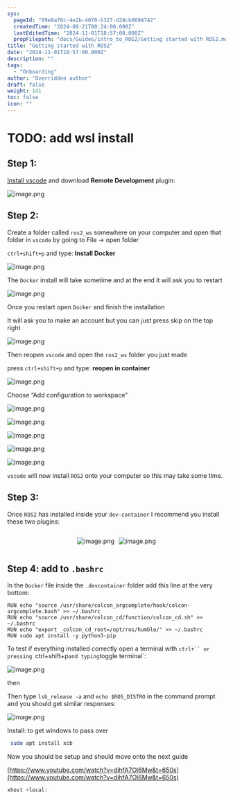 ```yaml
---
sys:
  pageId: "89e0a78c-4e2b-4070-b327-d28cb0694742"
  createdTime: "2024-08-21T00:24:00.000Z"
  lastEditedTime: "2024-11-01T18:57:00.000Z"
  propFilepath: "docs/Guides/intro_to_ROS2/Getting started with ROS2.md"
title: "Getting started with ROS2"
date: "2024-11-01T18:57:00.000Z"
description: ""
tags:
  - "Onboarding"
author: "Overridden author"
draft: false
weight: 141
toc: false
icon: ""
---
```


# TODO: add wsl install

## Step 1:

[Install vscode](https://code.visualstudio.com/download) and download **Remote Development** plugin:

![image.png](https://prod-files-secure.s3.us-west-2.amazonaws.com/d518164a-d88e-44d1-a4ee-3adb3bd8bce0/efb52993-1881-4a40-b95e-6f020334f022/image.png?X-Amz-Algorithm=AWS4-HMAC-SHA256&X-Amz-Content-Sha256=UNSIGNED-PAYLOAD&X-Amz-Credential=ASIAZI2LB466Z5DTCVXE%2F20250402%2Fus-west-2%2Fs3%2Faws4_request&X-Amz-Date=20250402T032526Z&X-Amz-Expires=3600&X-Amz-Security-Token=IQoJb3JpZ2luX2VjEGMaCXVzLXdlc3QtMiJGMEQCIGbaprvOzVkjmyY6SpR7AcB7Y7pJyihIwvXyFwZ4XKLnAiBWSEUpcxnzfL86KRIn8ZzGIdln8USse0mEozCLfz%2B1ACqIBAjM%2F%2F%2F%2F%2F%2F%2F%2F%2F%2F8BEAAaDDYzNzQyMzE4MzgwNSIMeTkM7NZmFsYSgUhFKtwDkRQVYD93IMo9iEzBFmhbObo2oqP0wp1Kv5RAiVPsL1wL37FK4tBPWbg9gEUIbD%2FIgGt6HUxKZF9c3n3k%2FNGVE5kQmEjGZgiE1c8AB8mwqyS363MKueqdL8aVdDe9LVFr%2B8lVp3aVyZ5T0snUziC4SnLaVB9aiewd9bW4%2BvkMkui2kpS2%2BVHHpSWTL2DokI329rHL3Cmv3h7cJJt1BtNbhx0now7KheYPyGyu1PUqEtOlGJVVGuOoeaEDSo3chmB111gAL%2FL3s4KqfywDvfrxUoI3KfZw4RrF8fAW%2Fq2clOrmPh30owSMelZ8yXn7WmcRLge4iUJpzcyhU1q6Mq%2FgK9fOTr0EPpHXUUMDVd7dlfIubxGGm3xDBAuKWPkKU1KtJdZr2zVOWbH91XoIWrxX%2FoYYkCuYc0P%2FidcoxuAxH0J5mmPYycRMUJaWOyuE7jfhw2BW%2FsxHwwkVrKIqb6iM69upomEz%2FHagQkdWJKJ2QvTxS3OCWvOblehOOSTyjSEu2D%2FkJhlQ5QaL%2BXy%2BwHohZXVkPJjXF6TdpSHE4JqgqP%2F99aEBvvVfBKGrT09v2JheuAAHA6UPXsnggUI8lnVK7X1k0nRXXEACiDylWrNJnnyfgmJVV%2FpqJ%2FLTEyYwg9CyvwY6pgFABZv4DCsfF4904I6%2BtWn1N7VgErhXdjoeImk0N8HiKPlYrwZow9ZcFZXh1pwOFcf0JNCNqcti6lTyhfRLAlU1Kauh9aNLiclVmAm1ZPYKGl%2Bs%2FZ5YSChUo74bAhZe%2FVRWL62IE0oj%2BA0Hc7MqvxPvhim%2BA6830aNjia2IhklxVanXOlj6KMvSszbGtG%2FljkuEPfg%2BFsA9CsgSTk%2FLqYpjL4R%2FEihl&X-Amz-Signature=969689a97b03dff8c9b8aaaa612d7a44d0ca1f55ecd74200f242422ab3e74f09&X-Amz-SignedHeaders=host&x-id=GetObject)

## Step 2:

Create a folder called `ros2_ws` somewhere on your computer and open that folder in `vscode` by going to File → open folder 

`ctrl+shift+p` and type: **Install Docker**

![image.png](https://prod-files-secure.s3.us-west-2.amazonaws.com/d518164a-d88e-44d1-a4ee-3adb3bd8bce0/2269dc0e-1cd5-47ff-bceb-c04ad9b2eab0/image.png?X-Amz-Algorithm=AWS4-HMAC-SHA256&X-Amz-Content-Sha256=UNSIGNED-PAYLOAD&X-Amz-Credential=ASIAZI2LB466Z5DTCVXE%2F20250402%2Fus-west-2%2Fs3%2Faws4_request&X-Amz-Date=20250402T032526Z&X-Amz-Expires=3600&X-Amz-Security-Token=IQoJb3JpZ2luX2VjEGMaCXVzLXdlc3QtMiJGMEQCIGbaprvOzVkjmyY6SpR7AcB7Y7pJyihIwvXyFwZ4XKLnAiBWSEUpcxnzfL86KRIn8ZzGIdln8USse0mEozCLfz%2B1ACqIBAjM%2F%2F%2F%2F%2F%2F%2F%2F%2F%2F8BEAAaDDYzNzQyMzE4MzgwNSIMeTkM7NZmFsYSgUhFKtwDkRQVYD93IMo9iEzBFmhbObo2oqP0wp1Kv5RAiVPsL1wL37FK4tBPWbg9gEUIbD%2FIgGt6HUxKZF9c3n3k%2FNGVE5kQmEjGZgiE1c8AB8mwqyS363MKueqdL8aVdDe9LVFr%2B8lVp3aVyZ5T0snUziC4SnLaVB9aiewd9bW4%2BvkMkui2kpS2%2BVHHpSWTL2DokI329rHL3Cmv3h7cJJt1BtNbhx0now7KheYPyGyu1PUqEtOlGJVVGuOoeaEDSo3chmB111gAL%2FL3s4KqfywDvfrxUoI3KfZw4RrF8fAW%2Fq2clOrmPh30owSMelZ8yXn7WmcRLge4iUJpzcyhU1q6Mq%2FgK9fOTr0EPpHXUUMDVd7dlfIubxGGm3xDBAuKWPkKU1KtJdZr2zVOWbH91XoIWrxX%2FoYYkCuYc0P%2FidcoxuAxH0J5mmPYycRMUJaWOyuE7jfhw2BW%2FsxHwwkVrKIqb6iM69upomEz%2FHagQkdWJKJ2QvTxS3OCWvOblehOOSTyjSEu2D%2FkJhlQ5QaL%2BXy%2BwHohZXVkPJjXF6TdpSHE4JqgqP%2F99aEBvvVfBKGrT09v2JheuAAHA6UPXsnggUI8lnVK7X1k0nRXXEACiDylWrNJnnyfgmJVV%2FpqJ%2FLTEyYwg9CyvwY6pgFABZv4DCsfF4904I6%2BtWn1N7VgErhXdjoeImk0N8HiKPlYrwZow9ZcFZXh1pwOFcf0JNCNqcti6lTyhfRLAlU1Kauh9aNLiclVmAm1ZPYKGl%2Bs%2FZ5YSChUo74bAhZe%2FVRWL62IE0oj%2BA0Hc7MqvxPvhim%2BA6830aNjia2IhklxVanXOlj6KMvSszbGtG%2FljkuEPfg%2BFsA9CsgSTk%2FLqYpjL4R%2FEihl&X-Amz-Signature=0d8c9218c23c59b354929d16c6fcd0330897b41d4e9a67174add5b397ae387b1&X-Amz-SignedHeaders=host&x-id=GetObject)

The `Docker` install will take sometime and at the end it will ask you to restart

![image.png](https://prod-files-secure.s3.us-west-2.amazonaws.com/d518164a-d88e-44d1-a4ee-3adb3bd8bce0/ed233f78-be33-4b1f-b89c-9c346c0e961e/image.png?X-Amz-Algorithm=AWS4-HMAC-SHA256&X-Amz-Content-Sha256=UNSIGNED-PAYLOAD&X-Amz-Credential=ASIAZI2LB466Z5DTCVXE%2F20250402%2Fus-west-2%2Fs3%2Faws4_request&X-Amz-Date=20250402T032526Z&X-Amz-Expires=3600&X-Amz-Security-Token=IQoJb3JpZ2luX2VjEGMaCXVzLXdlc3QtMiJGMEQCIGbaprvOzVkjmyY6SpR7AcB7Y7pJyihIwvXyFwZ4XKLnAiBWSEUpcxnzfL86KRIn8ZzGIdln8USse0mEozCLfz%2B1ACqIBAjM%2F%2F%2F%2F%2F%2F%2F%2F%2F%2F8BEAAaDDYzNzQyMzE4MzgwNSIMeTkM7NZmFsYSgUhFKtwDkRQVYD93IMo9iEzBFmhbObo2oqP0wp1Kv5RAiVPsL1wL37FK4tBPWbg9gEUIbD%2FIgGt6HUxKZF9c3n3k%2FNGVE5kQmEjGZgiE1c8AB8mwqyS363MKueqdL8aVdDe9LVFr%2B8lVp3aVyZ5T0snUziC4SnLaVB9aiewd9bW4%2BvkMkui2kpS2%2BVHHpSWTL2DokI329rHL3Cmv3h7cJJt1BtNbhx0now7KheYPyGyu1PUqEtOlGJVVGuOoeaEDSo3chmB111gAL%2FL3s4KqfywDvfrxUoI3KfZw4RrF8fAW%2Fq2clOrmPh30owSMelZ8yXn7WmcRLge4iUJpzcyhU1q6Mq%2FgK9fOTr0EPpHXUUMDVd7dlfIubxGGm3xDBAuKWPkKU1KtJdZr2zVOWbH91XoIWrxX%2FoYYkCuYc0P%2FidcoxuAxH0J5mmPYycRMUJaWOyuE7jfhw2BW%2FsxHwwkVrKIqb6iM69upomEz%2FHagQkdWJKJ2QvTxS3OCWvOblehOOSTyjSEu2D%2FkJhlQ5QaL%2BXy%2BwHohZXVkPJjXF6TdpSHE4JqgqP%2F99aEBvvVfBKGrT09v2JheuAAHA6UPXsnggUI8lnVK7X1k0nRXXEACiDylWrNJnnyfgmJVV%2FpqJ%2FLTEyYwg9CyvwY6pgFABZv4DCsfF4904I6%2BtWn1N7VgErhXdjoeImk0N8HiKPlYrwZow9ZcFZXh1pwOFcf0JNCNqcti6lTyhfRLAlU1Kauh9aNLiclVmAm1ZPYKGl%2Bs%2FZ5YSChUo74bAhZe%2FVRWL62IE0oj%2BA0Hc7MqvxPvhim%2BA6830aNjia2IhklxVanXOlj6KMvSszbGtG%2FljkuEPfg%2BFsA9CsgSTk%2FLqYpjL4R%2FEihl&X-Amz-Signature=fcb9df3969bdf3114599f486841c17917f42c8f5b8eb5a68458a556e1b7fff71&X-Amz-SignedHeaders=host&x-id=GetObject)

Once you restart open `Docker` and finish the installation

It will ask you to make an account but you can just press skip on the top right

![image.png](https://prod-files-secure.s3.us-west-2.amazonaws.com/d518164a-d88e-44d1-a4ee-3adb3bd8bce0/21010ad9-1659-4fd9-9f59-9932a09b2a3d/image.png?X-Amz-Algorithm=AWS4-HMAC-SHA256&X-Amz-Content-Sha256=UNSIGNED-PAYLOAD&X-Amz-Credential=ASIAZI2LB466Z5DTCVXE%2F20250402%2Fus-west-2%2Fs3%2Faws4_request&X-Amz-Date=20250402T032526Z&X-Amz-Expires=3600&X-Amz-Security-Token=IQoJb3JpZ2luX2VjEGMaCXVzLXdlc3QtMiJGMEQCIGbaprvOzVkjmyY6SpR7AcB7Y7pJyihIwvXyFwZ4XKLnAiBWSEUpcxnzfL86KRIn8ZzGIdln8USse0mEozCLfz%2B1ACqIBAjM%2F%2F%2F%2F%2F%2F%2F%2F%2F%2F8BEAAaDDYzNzQyMzE4MzgwNSIMeTkM7NZmFsYSgUhFKtwDkRQVYD93IMo9iEzBFmhbObo2oqP0wp1Kv5RAiVPsL1wL37FK4tBPWbg9gEUIbD%2FIgGt6HUxKZF9c3n3k%2FNGVE5kQmEjGZgiE1c8AB8mwqyS363MKueqdL8aVdDe9LVFr%2B8lVp3aVyZ5T0snUziC4SnLaVB9aiewd9bW4%2BvkMkui2kpS2%2BVHHpSWTL2DokI329rHL3Cmv3h7cJJt1BtNbhx0now7KheYPyGyu1PUqEtOlGJVVGuOoeaEDSo3chmB111gAL%2FL3s4KqfywDvfrxUoI3KfZw4RrF8fAW%2Fq2clOrmPh30owSMelZ8yXn7WmcRLge4iUJpzcyhU1q6Mq%2FgK9fOTr0EPpHXUUMDVd7dlfIubxGGm3xDBAuKWPkKU1KtJdZr2zVOWbH91XoIWrxX%2FoYYkCuYc0P%2FidcoxuAxH0J5mmPYycRMUJaWOyuE7jfhw2BW%2FsxHwwkVrKIqb6iM69upomEz%2FHagQkdWJKJ2QvTxS3OCWvOblehOOSTyjSEu2D%2FkJhlQ5QaL%2BXy%2BwHohZXVkPJjXF6TdpSHE4JqgqP%2F99aEBvvVfBKGrT09v2JheuAAHA6UPXsnggUI8lnVK7X1k0nRXXEACiDylWrNJnnyfgmJVV%2FpqJ%2FLTEyYwg9CyvwY6pgFABZv4DCsfF4904I6%2BtWn1N7VgErhXdjoeImk0N8HiKPlYrwZow9ZcFZXh1pwOFcf0JNCNqcti6lTyhfRLAlU1Kauh9aNLiclVmAm1ZPYKGl%2Bs%2FZ5YSChUo74bAhZe%2FVRWL62IE0oj%2BA0Hc7MqvxPvhim%2BA6830aNjia2IhklxVanXOlj6KMvSszbGtG%2FljkuEPfg%2BFsA9CsgSTk%2FLqYpjL4R%2FEihl&X-Amz-Signature=aed51c3e77d7c0b8548bcf577bd8d5bdde096c0a311e2e1cea1578d0848ef715&X-Amz-SignedHeaders=host&x-id=GetObject)

Then reopen `vscode` and open the `ros2_ws` folder you just made

press `ctrl+shift+p` and type: **reopen in container**

![image.png](https://prod-files-secure.s3.us-west-2.amazonaws.com/d518164a-d88e-44d1-a4ee-3adb3bd8bce0/4e93b8c2-41ad-488c-8095-c74205196118/image.png?X-Amz-Algorithm=AWS4-HMAC-SHA256&X-Amz-Content-Sha256=UNSIGNED-PAYLOAD&X-Amz-Credential=ASIAZI2LB466Z5DTCVXE%2F20250402%2Fus-west-2%2Fs3%2Faws4_request&X-Amz-Date=20250402T032526Z&X-Amz-Expires=3600&X-Amz-Security-Token=IQoJb3JpZ2luX2VjEGMaCXVzLXdlc3QtMiJGMEQCIGbaprvOzVkjmyY6SpR7AcB7Y7pJyihIwvXyFwZ4XKLnAiBWSEUpcxnzfL86KRIn8ZzGIdln8USse0mEozCLfz%2B1ACqIBAjM%2F%2F%2F%2F%2F%2F%2F%2F%2F%2F8BEAAaDDYzNzQyMzE4MzgwNSIMeTkM7NZmFsYSgUhFKtwDkRQVYD93IMo9iEzBFmhbObo2oqP0wp1Kv5RAiVPsL1wL37FK4tBPWbg9gEUIbD%2FIgGt6HUxKZF9c3n3k%2FNGVE5kQmEjGZgiE1c8AB8mwqyS363MKueqdL8aVdDe9LVFr%2B8lVp3aVyZ5T0snUziC4SnLaVB9aiewd9bW4%2BvkMkui2kpS2%2BVHHpSWTL2DokI329rHL3Cmv3h7cJJt1BtNbhx0now7KheYPyGyu1PUqEtOlGJVVGuOoeaEDSo3chmB111gAL%2FL3s4KqfywDvfrxUoI3KfZw4RrF8fAW%2Fq2clOrmPh30owSMelZ8yXn7WmcRLge4iUJpzcyhU1q6Mq%2FgK9fOTr0EPpHXUUMDVd7dlfIubxGGm3xDBAuKWPkKU1KtJdZr2zVOWbH91XoIWrxX%2FoYYkCuYc0P%2FidcoxuAxH0J5mmPYycRMUJaWOyuE7jfhw2BW%2FsxHwwkVrKIqb6iM69upomEz%2FHagQkdWJKJ2QvTxS3OCWvOblehOOSTyjSEu2D%2FkJhlQ5QaL%2BXy%2BwHohZXVkPJjXF6TdpSHE4JqgqP%2F99aEBvvVfBKGrT09v2JheuAAHA6UPXsnggUI8lnVK7X1k0nRXXEACiDylWrNJnnyfgmJVV%2FpqJ%2FLTEyYwg9CyvwY6pgFABZv4DCsfF4904I6%2BtWn1N7VgErhXdjoeImk0N8HiKPlYrwZow9ZcFZXh1pwOFcf0JNCNqcti6lTyhfRLAlU1Kauh9aNLiclVmAm1ZPYKGl%2Bs%2FZ5YSChUo74bAhZe%2FVRWL62IE0oj%2BA0Hc7MqvxPvhim%2BA6830aNjia2IhklxVanXOlj6KMvSszbGtG%2FljkuEPfg%2BFsA9CsgSTk%2FLqYpjL4R%2FEihl&X-Amz-Signature=9349eb6521f5fd56145ec465266965875dc0959ae04a1aef16441f79e560f2ca&X-Amz-SignedHeaders=host&x-id=GetObject)

Choose “Add configuration to workspace”

![image.png](https://prod-files-secure.s3.us-west-2.amazonaws.com/d518164a-d88e-44d1-a4ee-3adb3bd8bce0/9560b282-5060-4989-ba37-97e7b2c22476/image.png?X-Amz-Algorithm=AWS4-HMAC-SHA256&X-Amz-Content-Sha256=UNSIGNED-PAYLOAD&X-Amz-Credential=ASIAZI2LB466Z5DTCVXE%2F20250402%2Fus-west-2%2Fs3%2Faws4_request&X-Amz-Date=20250402T032526Z&X-Amz-Expires=3600&X-Amz-Security-Token=IQoJb3JpZ2luX2VjEGMaCXVzLXdlc3QtMiJGMEQCIGbaprvOzVkjmyY6SpR7AcB7Y7pJyihIwvXyFwZ4XKLnAiBWSEUpcxnzfL86KRIn8ZzGIdln8USse0mEozCLfz%2B1ACqIBAjM%2F%2F%2F%2F%2F%2F%2F%2F%2F%2F8BEAAaDDYzNzQyMzE4MzgwNSIMeTkM7NZmFsYSgUhFKtwDkRQVYD93IMo9iEzBFmhbObo2oqP0wp1Kv5RAiVPsL1wL37FK4tBPWbg9gEUIbD%2FIgGt6HUxKZF9c3n3k%2FNGVE5kQmEjGZgiE1c8AB8mwqyS363MKueqdL8aVdDe9LVFr%2B8lVp3aVyZ5T0snUziC4SnLaVB9aiewd9bW4%2BvkMkui2kpS2%2BVHHpSWTL2DokI329rHL3Cmv3h7cJJt1BtNbhx0now7KheYPyGyu1PUqEtOlGJVVGuOoeaEDSo3chmB111gAL%2FL3s4KqfywDvfrxUoI3KfZw4RrF8fAW%2Fq2clOrmPh30owSMelZ8yXn7WmcRLge4iUJpzcyhU1q6Mq%2FgK9fOTr0EPpHXUUMDVd7dlfIubxGGm3xDBAuKWPkKU1KtJdZr2zVOWbH91XoIWrxX%2FoYYkCuYc0P%2FidcoxuAxH0J5mmPYycRMUJaWOyuE7jfhw2BW%2FsxHwwkVrKIqb6iM69upomEz%2FHagQkdWJKJ2QvTxS3OCWvOblehOOSTyjSEu2D%2FkJhlQ5QaL%2BXy%2BwHohZXVkPJjXF6TdpSHE4JqgqP%2F99aEBvvVfBKGrT09v2JheuAAHA6UPXsnggUI8lnVK7X1k0nRXXEACiDylWrNJnnyfgmJVV%2FpqJ%2FLTEyYwg9CyvwY6pgFABZv4DCsfF4904I6%2BtWn1N7VgErhXdjoeImk0N8HiKPlYrwZow9ZcFZXh1pwOFcf0JNCNqcti6lTyhfRLAlU1Kauh9aNLiclVmAm1ZPYKGl%2Bs%2FZ5YSChUo74bAhZe%2FVRWL62IE0oj%2BA0Hc7MqvxPvhim%2BA6830aNjia2IhklxVanXOlj6KMvSszbGtG%2FljkuEPfg%2BFsA9CsgSTk%2FLqYpjL4R%2FEihl&X-Amz-Signature=c2883086a3de35a57c57c6fb98e2020f4be79dc5772b8a9cb64d866b2e521056&X-Amz-SignedHeaders=host&x-id=GetObject)

![image.png](https://prod-files-secure.s3.us-west-2.amazonaws.com/d518164a-d88e-44d1-a4ee-3adb3bd8bce0/2ee63f81-886b-48e8-a553-dc6e5eac99e4/image.png?X-Amz-Algorithm=AWS4-HMAC-SHA256&X-Amz-Content-Sha256=UNSIGNED-PAYLOAD&X-Amz-Credential=ASIAZI2LB466Z5DTCVXE%2F20250402%2Fus-west-2%2Fs3%2Faws4_request&X-Amz-Date=20250402T032526Z&X-Amz-Expires=3600&X-Amz-Security-Token=IQoJb3JpZ2luX2VjEGMaCXVzLXdlc3QtMiJGMEQCIGbaprvOzVkjmyY6SpR7AcB7Y7pJyihIwvXyFwZ4XKLnAiBWSEUpcxnzfL86KRIn8ZzGIdln8USse0mEozCLfz%2B1ACqIBAjM%2F%2F%2F%2F%2F%2F%2F%2F%2F%2F8BEAAaDDYzNzQyMzE4MzgwNSIMeTkM7NZmFsYSgUhFKtwDkRQVYD93IMo9iEzBFmhbObo2oqP0wp1Kv5RAiVPsL1wL37FK4tBPWbg9gEUIbD%2FIgGt6HUxKZF9c3n3k%2FNGVE5kQmEjGZgiE1c8AB8mwqyS363MKueqdL8aVdDe9LVFr%2B8lVp3aVyZ5T0snUziC4SnLaVB9aiewd9bW4%2BvkMkui2kpS2%2BVHHpSWTL2DokI329rHL3Cmv3h7cJJt1BtNbhx0now7KheYPyGyu1PUqEtOlGJVVGuOoeaEDSo3chmB111gAL%2FL3s4KqfywDvfrxUoI3KfZw4RrF8fAW%2Fq2clOrmPh30owSMelZ8yXn7WmcRLge4iUJpzcyhU1q6Mq%2FgK9fOTr0EPpHXUUMDVd7dlfIubxGGm3xDBAuKWPkKU1KtJdZr2zVOWbH91XoIWrxX%2FoYYkCuYc0P%2FidcoxuAxH0J5mmPYycRMUJaWOyuE7jfhw2BW%2FsxHwwkVrKIqb6iM69upomEz%2FHagQkdWJKJ2QvTxS3OCWvOblehOOSTyjSEu2D%2FkJhlQ5QaL%2BXy%2BwHohZXVkPJjXF6TdpSHE4JqgqP%2F99aEBvvVfBKGrT09v2JheuAAHA6UPXsnggUI8lnVK7X1k0nRXXEACiDylWrNJnnyfgmJVV%2FpqJ%2FLTEyYwg9CyvwY6pgFABZv4DCsfF4904I6%2BtWn1N7VgErhXdjoeImk0N8HiKPlYrwZow9ZcFZXh1pwOFcf0JNCNqcti6lTyhfRLAlU1Kauh9aNLiclVmAm1ZPYKGl%2Bs%2FZ5YSChUo74bAhZe%2FVRWL62IE0oj%2BA0Hc7MqvxPvhim%2BA6830aNjia2IhklxVanXOlj6KMvSszbGtG%2FljkuEPfg%2BFsA9CsgSTk%2FLqYpjL4R%2FEihl&X-Amz-Signature=3b2e45d1298d6bdbc40748b1b421438fe1cbcdddb3f2e5da7a3d33ac0fed2b17&X-Amz-SignedHeaders=host&x-id=GetObject)

![image.png](https://prod-files-secure.s3.us-west-2.amazonaws.com/d518164a-d88e-44d1-a4ee-3adb3bd8bce0/ae1580b2-b048-407e-aed9-b584224a7a04/image.png?X-Amz-Algorithm=AWS4-HMAC-SHA256&X-Amz-Content-Sha256=UNSIGNED-PAYLOAD&X-Amz-Credential=ASIAZI2LB466Z5DTCVXE%2F20250402%2Fus-west-2%2Fs3%2Faws4_request&X-Amz-Date=20250402T032526Z&X-Amz-Expires=3600&X-Amz-Security-Token=IQoJb3JpZ2luX2VjEGMaCXVzLXdlc3QtMiJGMEQCIGbaprvOzVkjmyY6SpR7AcB7Y7pJyihIwvXyFwZ4XKLnAiBWSEUpcxnzfL86KRIn8ZzGIdln8USse0mEozCLfz%2B1ACqIBAjM%2F%2F%2F%2F%2F%2F%2F%2F%2F%2F8BEAAaDDYzNzQyMzE4MzgwNSIMeTkM7NZmFsYSgUhFKtwDkRQVYD93IMo9iEzBFmhbObo2oqP0wp1Kv5RAiVPsL1wL37FK4tBPWbg9gEUIbD%2FIgGt6HUxKZF9c3n3k%2FNGVE5kQmEjGZgiE1c8AB8mwqyS363MKueqdL8aVdDe9LVFr%2B8lVp3aVyZ5T0snUziC4SnLaVB9aiewd9bW4%2BvkMkui2kpS2%2BVHHpSWTL2DokI329rHL3Cmv3h7cJJt1BtNbhx0now7KheYPyGyu1PUqEtOlGJVVGuOoeaEDSo3chmB111gAL%2FL3s4KqfywDvfrxUoI3KfZw4RrF8fAW%2Fq2clOrmPh30owSMelZ8yXn7WmcRLge4iUJpzcyhU1q6Mq%2FgK9fOTr0EPpHXUUMDVd7dlfIubxGGm3xDBAuKWPkKU1KtJdZr2zVOWbH91XoIWrxX%2FoYYkCuYc0P%2FidcoxuAxH0J5mmPYycRMUJaWOyuE7jfhw2BW%2FsxHwwkVrKIqb6iM69upomEz%2FHagQkdWJKJ2QvTxS3OCWvOblehOOSTyjSEu2D%2FkJhlQ5QaL%2BXy%2BwHohZXVkPJjXF6TdpSHE4JqgqP%2F99aEBvvVfBKGrT09v2JheuAAHA6UPXsnggUI8lnVK7X1k0nRXXEACiDylWrNJnnyfgmJVV%2FpqJ%2FLTEyYwg9CyvwY6pgFABZv4DCsfF4904I6%2BtWn1N7VgErhXdjoeImk0N8HiKPlYrwZow9ZcFZXh1pwOFcf0JNCNqcti6lTyhfRLAlU1Kauh9aNLiclVmAm1ZPYKGl%2Bs%2FZ5YSChUo74bAhZe%2FVRWL62IE0oj%2BA0Hc7MqvxPvhim%2BA6830aNjia2IhklxVanXOlj6KMvSszbGtG%2FljkuEPfg%2BFsA9CsgSTk%2FLqYpjL4R%2FEihl&X-Amz-Signature=beb44712745d2c17f50147600e20816215faa3ed6e8d2f452d542bf27dbc0787&X-Amz-SignedHeaders=host&x-id=GetObject)

![image.png](https://prod-files-secure.s3.us-west-2.amazonaws.com/d518164a-d88e-44d1-a4ee-3adb3bd8bce0/53255b28-f75e-430f-b9e3-c0ac8577e42b/image.png?X-Amz-Algorithm=AWS4-HMAC-SHA256&X-Amz-Content-Sha256=UNSIGNED-PAYLOAD&X-Amz-Credential=ASIAZI2LB466Z5DTCVXE%2F20250402%2Fus-west-2%2Fs3%2Faws4_request&X-Amz-Date=20250402T032526Z&X-Amz-Expires=3600&X-Amz-Security-Token=IQoJb3JpZ2luX2VjEGMaCXVzLXdlc3QtMiJGMEQCIGbaprvOzVkjmyY6SpR7AcB7Y7pJyihIwvXyFwZ4XKLnAiBWSEUpcxnzfL86KRIn8ZzGIdln8USse0mEozCLfz%2B1ACqIBAjM%2F%2F%2F%2F%2F%2F%2F%2F%2F%2F8BEAAaDDYzNzQyMzE4MzgwNSIMeTkM7NZmFsYSgUhFKtwDkRQVYD93IMo9iEzBFmhbObo2oqP0wp1Kv5RAiVPsL1wL37FK4tBPWbg9gEUIbD%2FIgGt6HUxKZF9c3n3k%2FNGVE5kQmEjGZgiE1c8AB8mwqyS363MKueqdL8aVdDe9LVFr%2B8lVp3aVyZ5T0snUziC4SnLaVB9aiewd9bW4%2BvkMkui2kpS2%2BVHHpSWTL2DokI329rHL3Cmv3h7cJJt1BtNbhx0now7KheYPyGyu1PUqEtOlGJVVGuOoeaEDSo3chmB111gAL%2FL3s4KqfywDvfrxUoI3KfZw4RrF8fAW%2Fq2clOrmPh30owSMelZ8yXn7WmcRLge4iUJpzcyhU1q6Mq%2FgK9fOTr0EPpHXUUMDVd7dlfIubxGGm3xDBAuKWPkKU1KtJdZr2zVOWbH91XoIWrxX%2FoYYkCuYc0P%2FidcoxuAxH0J5mmPYycRMUJaWOyuE7jfhw2BW%2FsxHwwkVrKIqb6iM69upomEz%2FHagQkdWJKJ2QvTxS3OCWvOblehOOSTyjSEu2D%2FkJhlQ5QaL%2BXy%2BwHohZXVkPJjXF6TdpSHE4JqgqP%2F99aEBvvVfBKGrT09v2JheuAAHA6UPXsnggUI8lnVK7X1k0nRXXEACiDylWrNJnnyfgmJVV%2FpqJ%2FLTEyYwg9CyvwY6pgFABZv4DCsfF4904I6%2BtWn1N7VgErhXdjoeImk0N8HiKPlYrwZow9ZcFZXh1pwOFcf0JNCNqcti6lTyhfRLAlU1Kauh9aNLiclVmAm1ZPYKGl%2Bs%2FZ5YSChUo74bAhZe%2FVRWL62IE0oj%2BA0Hc7MqvxPvhim%2BA6830aNjia2IhklxVanXOlj6KMvSszbGtG%2FljkuEPfg%2BFsA9CsgSTk%2FLqYpjL4R%2FEihl&X-Amz-Signature=7344d250b5d244a492cdc0e65eac426030f109fa09eff9cbb28168fcd3e8ef29&X-Amz-SignedHeaders=host&x-id=GetObject)

![image.png](https://prod-files-secure.s3.us-west-2.amazonaws.com/d518164a-d88e-44d1-a4ee-3adb3bd8bce0/7c562767-5af9-4ffb-97d1-327bcdf4ee00/image.png?X-Amz-Algorithm=AWS4-HMAC-SHA256&X-Amz-Content-Sha256=UNSIGNED-PAYLOAD&X-Amz-Credential=ASIAZI2LB466Z5DTCVXE%2F20250402%2Fus-west-2%2Fs3%2Faws4_request&X-Amz-Date=20250402T032526Z&X-Amz-Expires=3600&X-Amz-Security-Token=IQoJb3JpZ2luX2VjEGMaCXVzLXdlc3QtMiJGMEQCIGbaprvOzVkjmyY6SpR7AcB7Y7pJyihIwvXyFwZ4XKLnAiBWSEUpcxnzfL86KRIn8ZzGIdln8USse0mEozCLfz%2B1ACqIBAjM%2F%2F%2F%2F%2F%2F%2F%2F%2F%2F8BEAAaDDYzNzQyMzE4MzgwNSIMeTkM7NZmFsYSgUhFKtwDkRQVYD93IMo9iEzBFmhbObo2oqP0wp1Kv5RAiVPsL1wL37FK4tBPWbg9gEUIbD%2FIgGt6HUxKZF9c3n3k%2FNGVE5kQmEjGZgiE1c8AB8mwqyS363MKueqdL8aVdDe9LVFr%2B8lVp3aVyZ5T0snUziC4SnLaVB9aiewd9bW4%2BvkMkui2kpS2%2BVHHpSWTL2DokI329rHL3Cmv3h7cJJt1BtNbhx0now7KheYPyGyu1PUqEtOlGJVVGuOoeaEDSo3chmB111gAL%2FL3s4KqfywDvfrxUoI3KfZw4RrF8fAW%2Fq2clOrmPh30owSMelZ8yXn7WmcRLge4iUJpzcyhU1q6Mq%2FgK9fOTr0EPpHXUUMDVd7dlfIubxGGm3xDBAuKWPkKU1KtJdZr2zVOWbH91XoIWrxX%2FoYYkCuYc0P%2FidcoxuAxH0J5mmPYycRMUJaWOyuE7jfhw2BW%2FsxHwwkVrKIqb6iM69upomEz%2FHagQkdWJKJ2QvTxS3OCWvOblehOOSTyjSEu2D%2FkJhlQ5QaL%2BXy%2BwHohZXVkPJjXF6TdpSHE4JqgqP%2F99aEBvvVfBKGrT09v2JheuAAHA6UPXsnggUI8lnVK7X1k0nRXXEACiDylWrNJnnyfgmJVV%2FpqJ%2FLTEyYwg9CyvwY6pgFABZv4DCsfF4904I6%2BtWn1N7VgErhXdjoeImk0N8HiKPlYrwZow9ZcFZXh1pwOFcf0JNCNqcti6lTyhfRLAlU1Kauh9aNLiclVmAm1ZPYKGl%2Bs%2FZ5YSChUo74bAhZe%2FVRWL62IE0oj%2BA0Hc7MqvxPvhim%2BA6830aNjia2IhklxVanXOlj6KMvSszbGtG%2FljkuEPfg%2BFsA9CsgSTk%2FLqYpjL4R%2FEihl&X-Amz-Signature=5946a39bae3ab4d81e169cdc0fbeedd3fc13a8976e0116feb2fe8e00455b5fcb&X-Amz-SignedHeaders=host&x-id=GetObject)

`vscode` will now install `ROS2` onto your computer so this may take some time.

## Step 3:

Once `ROS2` has installed inside your `dev-container` I recommend you install these two plugins:

<div style="display: flex;flex-direction: row; column-gap:10px; max-width: 630px;justify-content: center;">
<div>

![image.png](https://prod-files-secure.s3.us-west-2.amazonaws.com/d518164a-d88e-44d1-a4ee-3adb3bd8bce0/3fc3d550-5a54-4ba1-ba6b-faa01cdb7369/image.png?X-Amz-Algorithm=AWS4-HMAC-SHA256&X-Amz-Content-Sha256=UNSIGNED-PAYLOAD&X-Amz-Credential=ASIAZI2LB466U2CC7JJX%2F20250402%2Fus-west-2%2Fs3%2Faws4_request&X-Amz-Date=20250402T032528Z&X-Amz-Expires=3600&X-Amz-Security-Token=IQoJb3JpZ2luX2VjEGMaCXVzLXdlc3QtMiJIMEYCIQCI9g11gL24L47aZwGSc1zkeTY%2BduKMI29LvsVScQLuAgIhAISrzZjY%2F7LRUVihekBRlIrk8XxBhVgCz3DOZufamGfYKogECMz%2F%2F%2F%2F%2F%2F%2F%2F%2F%2FwEQABoMNjM3NDIzMTgzODA1IgwsY9II9jilIByAc9oq3AOp7kjkPc0Tyf7utRDUfrqh%2B4OOORvTK%2BFy9ylCm2lfbKSzUEzOV41I6l3sTRHJkZA8ziI67Krcxwe5NDm1CqBr9hWHvEDKhEkGDCBo7KMl3BgX%2Fu1UuWVfRfXQZIp7%2FDOD9pk0J%2FmV0pbU8Y7%2B4%2Fdeid%2Fb9kGJiOjzVuLYCV6zSAWJqe9NIUaH7Z0qjnv0i8dK3kcPwqnHFqJZTnPmkRAyHC2eGE4l4m7h619raVaIm7X9Xp48tURDKT3CW5wFMA8fC0TVBoD3qb0ExDUTnIhufL2OEKKOUuI8cLl8HiFvhnWT%2B06XWzw%2BMunB6tgs5GLtgMeqERYCndzUYiBZs0dIlaOpzh3SbksOEgVnuXA3Ovwf55gsojlEa93cJ5qkklNtBmauhi%2BQwWnBhXlBKkGZyUjMPMpvTpJr6xIzQ9zc81X%2FO5sVw%2BpBiTFy60QK5%2FkE3AmKCGr%2F9aeQfDA%2Fjz0Mk4gHfUJqD5A0l%2BKztgJSy1c%2FV1cBzPEiCY5%2BODnn%2BFJAlMFkMihUMM1%2BzHvQNHrky0JPvk36DmxJPSHOMJAvn84eqrUXZzwYQHbqoBA%2BuudCxkfXuMGT1DGP4c%2Fa4bAZa6VvyifjyX4CXvepPhYYLiuPRwsVjQNrZ5jflTCJ0LK%2FBjqkAdclEN8KxVe1BDF0EnyRZxVtROfdJliB7aN0zud9mMi9iAbSM04QTqhkvFgpyKiXbzdEDPrUqtD%2Fp0QEGtwnCwNHkiQl5MOciwTqx3TsFj95MyjU%2FaI49P4FWcyIlRJpUhsTu1GYvTeLFKURpSK%2FtzhOhXeLS9xKWJLAxD4Bt8VcyoOOlcmXMEyx9d7RL2KTHxBFpbgJcPivye2D6QQLuxRWCjlD&X-Amz-Signature=722dfd0837e7dc8e84d9350e32819033004e56098669071b32074748ec8339b4&X-Amz-SignedHeaders=host&x-id=GetObject)

</div>
<div>

![image.png](https://prod-files-secure.s3.us-west-2.amazonaws.com/d518164a-d88e-44d1-a4ee-3adb3bd8bce0/d994cc66-13c2-4093-a5a3-f84cf4601a82/image.png?X-Amz-Algorithm=AWS4-HMAC-SHA256&X-Amz-Content-Sha256=UNSIGNED-PAYLOAD&X-Amz-Credential=ASIAZI2LB466Z7SMNSB6%2F20250402%2Fus-west-2%2Fs3%2Faws4_request&X-Amz-Date=20250402T032528Z&X-Amz-Expires=3600&X-Amz-Security-Token=IQoJb3JpZ2luX2VjEGMaCXVzLXdlc3QtMiJHMEUCIF%2B967R2woXwJEUfM%2BdPBW98XfdHh637Tme%2B2poRhbVKAiEAjBmkNuP5PMbMgyzuHOygMSKzbhQtSzBZDuKOEEVzTUAqiAQIzP%2F%2F%2F%2F%2F%2F%2F%2F%2F%2FARAAGgw2Mzc0MjMxODM4MDUiDEwUHPLPuYEaRXy07yrcA44w6PA8zfI2PikyCF8eKiJ%2BfAxqqyb5dRRw37uxEknsQzVqTDuZNNVsNBdjKWysh65oB%2F4BKhi27lMwkI4eyg%2FWCjtl9bwhy1Qb5QbZuXo%2BqhIXkX5PJ5umq4PIPWKtbzbBjDMs1JLpZozSyEQrZQFk%2Fs8cQAMIOKRVEehW8dyetdIOUoWGAuljIGb4apDXMMChQmSv4rGKU4WsTAC%2FRrKjllQTnJ430GD5QMGAy7UtgLdw51pGAUNcmJqqidOzD4OsaaGQ8%2FH2kXMBWP6%2BzVihZZbQHYzRoxSfhH6mKxuwY6umHs6VoQgPMKjoVaqE8dPPAixHs37aLgds%2B98Z442Rm9pyZXBKsG5w05Pqyneo1%2BNrrRBSH4K%2B3HAUSlt44TbAZf8BvDSvlrDJbk%2FArGgkChCZOaV13LVctHjYnwVcs%2F5bq3n2hQX39qoBG7g07AR4FXubN4B91w5x7mCTAjBlITcswYImhoCBoNBzD6dTQAN3lM2uSU9G%2BKuDlL7b4m3d%2Bhk8PFuv9XV0fwYshBU%2BrpHNeBkemWe692pl9%2FK%2BmmJgULXt7NQwnYN3m4VQgHl73cixeARXHMHMGpl%2FjNeDsmFMW2%2Bh6xu9fx%2FoUYiP6ZTDJnOMbf20HhhzMMbPsr8GOqUBScKHfTrsfMbaJ%2B03AaYxSeBFctVO2mzK4Fwrr4jylIRFYgON4%2FYBM5qU2jsy1IVoeI%2BJ3TDpSpH3bLhfZpsoWjH%2FhI%2BUs%2ByR7rwfDU%2FRYQ2HbL4p70PrDGd%2BeXa4URF9%2BebQm2%2Foz0OF0lwvkfDWut19bsOSy19dak9Nkf%2FBLek3G%2BSP%2FU1KOIv06pFAUyKTD0palB2RqwVjiJsYGdEZyostHobl&X-Amz-Signature=e0afb8608b832b6717aa4e8715e30873e21cf4a2e4662e9cafdf51dd63ed3fd6&X-Amz-SignedHeaders=host&x-id=GetObject)

</div>
</div>

## Step 4: add to `.bashrc`

In the `Docker` file inside the `.devcontainer` folder add this line at the very bottom: 

```docker
RUN echo "source /usr/share/colcon_argcomplete/hook/colcon-argcomplete.bash" >> ~/.bashrc
RUN echo "source /usr/share/colcon_cd/function/colcon_cd.sh" >> ~/.bashrc
RUN echo "export _colcon_cd_root=/opt/ros/humble/" >> ~/.bashrc
RUN sudo apt install -y python3-pip 
```

To test if everything installed correctly open a terminal with `ctrl+`` or pressing `ctrl+shift+p` and typing `toggle terminal`:

![image.png](https://prod-files-secure.s3.us-west-2.amazonaws.com/d518164a-d88e-44d1-a4ee-3adb3bd8bce0/6a4943d8-b04e-4c02-9a58-775f3384d1a5/image.png?X-Amz-Algorithm=AWS4-HMAC-SHA256&X-Amz-Content-Sha256=UNSIGNED-PAYLOAD&X-Amz-Credential=ASIAZI2LB466Z5DTCVXE%2F20250402%2Fus-west-2%2Fs3%2Faws4_request&X-Amz-Date=20250402T032526Z&X-Amz-Expires=3600&X-Amz-Security-Token=IQoJb3JpZ2luX2VjEGMaCXVzLXdlc3QtMiJGMEQCIGbaprvOzVkjmyY6SpR7AcB7Y7pJyihIwvXyFwZ4XKLnAiBWSEUpcxnzfL86KRIn8ZzGIdln8USse0mEozCLfz%2B1ACqIBAjM%2F%2F%2F%2F%2F%2F%2F%2F%2F%2F8BEAAaDDYzNzQyMzE4MzgwNSIMeTkM7NZmFsYSgUhFKtwDkRQVYD93IMo9iEzBFmhbObo2oqP0wp1Kv5RAiVPsL1wL37FK4tBPWbg9gEUIbD%2FIgGt6HUxKZF9c3n3k%2FNGVE5kQmEjGZgiE1c8AB8mwqyS363MKueqdL8aVdDe9LVFr%2B8lVp3aVyZ5T0snUziC4SnLaVB9aiewd9bW4%2BvkMkui2kpS2%2BVHHpSWTL2DokI329rHL3Cmv3h7cJJt1BtNbhx0now7KheYPyGyu1PUqEtOlGJVVGuOoeaEDSo3chmB111gAL%2FL3s4KqfywDvfrxUoI3KfZw4RrF8fAW%2Fq2clOrmPh30owSMelZ8yXn7WmcRLge4iUJpzcyhU1q6Mq%2FgK9fOTr0EPpHXUUMDVd7dlfIubxGGm3xDBAuKWPkKU1KtJdZr2zVOWbH91XoIWrxX%2FoYYkCuYc0P%2FidcoxuAxH0J5mmPYycRMUJaWOyuE7jfhw2BW%2FsxHwwkVrKIqb6iM69upomEz%2FHagQkdWJKJ2QvTxS3OCWvOblehOOSTyjSEu2D%2FkJhlQ5QaL%2BXy%2BwHohZXVkPJjXF6TdpSHE4JqgqP%2F99aEBvvVfBKGrT09v2JheuAAHA6UPXsnggUI8lnVK7X1k0nRXXEACiDylWrNJnnyfgmJVV%2FpqJ%2FLTEyYwg9CyvwY6pgFABZv4DCsfF4904I6%2BtWn1N7VgErhXdjoeImk0N8HiKPlYrwZow9ZcFZXh1pwOFcf0JNCNqcti6lTyhfRLAlU1Kauh9aNLiclVmAm1ZPYKGl%2Bs%2FZ5YSChUo74bAhZe%2FVRWL62IE0oj%2BA0Hc7MqvxPvhim%2BA6830aNjia2IhklxVanXOlj6KMvSszbGtG%2FljkuEPfg%2BFsA9CsgSTk%2FLqYpjL4R%2FEihl&X-Amz-Signature=748cc2f538fb614a58660b3d17acad009de107d0d9abb81262f096dd608f701b&X-Amz-SignedHeaders=host&x-id=GetObject)

then 

Then type `lsb_release -a` and `echo $ROS_DISTRO` in the command prompt and you should get similar responses:

![image.png](https://prod-files-secure.s3.us-west-2.amazonaws.com/d518164a-d88e-44d1-a4ee-3adb3bd8bce0/3e635dec-a805-4e85-8b9e-d000e5b71a4e/image.png?X-Amz-Algorithm=AWS4-HMAC-SHA256&X-Amz-Content-Sha256=UNSIGNED-PAYLOAD&X-Amz-Credential=ASIAZI2LB466Z5DTCVXE%2F20250402%2Fus-west-2%2Fs3%2Faws4_request&X-Amz-Date=20250402T032526Z&X-Amz-Expires=3600&X-Amz-Security-Token=IQoJb3JpZ2luX2VjEGMaCXVzLXdlc3QtMiJGMEQCIGbaprvOzVkjmyY6SpR7AcB7Y7pJyihIwvXyFwZ4XKLnAiBWSEUpcxnzfL86KRIn8ZzGIdln8USse0mEozCLfz%2B1ACqIBAjM%2F%2F%2F%2F%2F%2F%2F%2F%2F%2F8BEAAaDDYzNzQyMzE4MzgwNSIMeTkM7NZmFsYSgUhFKtwDkRQVYD93IMo9iEzBFmhbObo2oqP0wp1Kv5RAiVPsL1wL37FK4tBPWbg9gEUIbD%2FIgGt6HUxKZF9c3n3k%2FNGVE5kQmEjGZgiE1c8AB8mwqyS363MKueqdL8aVdDe9LVFr%2B8lVp3aVyZ5T0snUziC4SnLaVB9aiewd9bW4%2BvkMkui2kpS2%2BVHHpSWTL2DokI329rHL3Cmv3h7cJJt1BtNbhx0now7KheYPyGyu1PUqEtOlGJVVGuOoeaEDSo3chmB111gAL%2FL3s4KqfywDvfrxUoI3KfZw4RrF8fAW%2Fq2clOrmPh30owSMelZ8yXn7WmcRLge4iUJpzcyhU1q6Mq%2FgK9fOTr0EPpHXUUMDVd7dlfIubxGGm3xDBAuKWPkKU1KtJdZr2zVOWbH91XoIWrxX%2FoYYkCuYc0P%2FidcoxuAxH0J5mmPYycRMUJaWOyuE7jfhw2BW%2FsxHwwkVrKIqb6iM69upomEz%2FHagQkdWJKJ2QvTxS3OCWvOblehOOSTyjSEu2D%2FkJhlQ5QaL%2BXy%2BwHohZXVkPJjXF6TdpSHE4JqgqP%2F99aEBvvVfBKGrT09v2JheuAAHA6UPXsnggUI8lnVK7X1k0nRXXEACiDylWrNJnnyfgmJVV%2FpqJ%2FLTEyYwg9CyvwY6pgFABZv4DCsfF4904I6%2BtWn1N7VgErhXdjoeImk0N8HiKPlYrwZow9ZcFZXh1pwOFcf0JNCNqcti6lTyhfRLAlU1Kauh9aNLiclVmAm1ZPYKGl%2Bs%2FZ5YSChUo74bAhZe%2FVRWL62IE0oj%2BA0Hc7MqvxPvhim%2BA6830aNjia2IhklxVanXOlj6KMvSszbGtG%2FljkuEPfg%2BFsA9CsgSTk%2FLqYpjL4R%2FEihl&X-Amz-Signature=cc8b777fc020830cb7e52f230b1ebd359345efc24b212c86fc4ef10b8866145f&X-Amz-SignedHeaders=host&x-id=GetObject)

Install:  to get windows to pass over

```bash
 sudo apt install xcb
```

Now you should be setup and should move onto the next guide 

[https://www.youtube.com/watch?v=dihfA7Ol6Mw&t=650s](https://www.youtube.com/watch?v=dihfA7Ol6Mw&t=650s)

```python
xhost +local:
```
